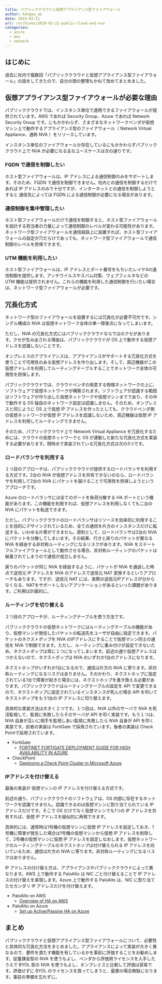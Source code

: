 ```yaml
---
title: パブリッククラウドと仮想アプライアンス型ファイアウォール
author: kongou_ae
date: 2019-03-21
url: /archives/2019-03-21-public-cloud-and-nva
categories:
  - azure
  - aws
  - network
---
```


## はじめに

過去に社内で複数回「パブリッククラウドと仮想アプライアンス型ファイアウォール」の話をしてきたので、自分の頭の整理もかねて改めてまとめました。

## 仮想アプライアンス型ファイアウォールが必要な理由

パブリッククラウドでは、インスタンス単位で適用できるファイアウォールが提供されています。AWS であれば Security Group、Azure であれば Network Security Group です。にもかかわらず、さまざまなネットワークベンダが仮想マシン上で動作するアプライアンス型のファイアウォール（ Network Virtual Appliance、通称 NVA ）をリリースしています。

インスタンス単位のファイアウォールか存在しているにもかかわらずパブリッククラウド上で NVA が必要になる主なユースケースは次の通りです。

### FQDN で通信を制御したい

ホスト型ファイアウォールは、IP アドレスによる通信制御のみをサポートします。そのため、FQDN で通信を制御できません。社内との通信を制御するだけであれば IP アドレスのみで十分ですが、インターネットとの通信を制御しようとすると 通信先によっては FQDN による通信制御が必要になる場合があります。

### 通信制御を集中管理したい

ホスト型ファイアウォールだけで通信を制御すると、ホスト型ファイアウォールを設計する担当者の力量によって通信制御のレベルが変わる可能性があります。ネットワーク型ファイアウォールを通信経路上に設置すれば、ホスト型ファイアウォールの設定が穴だらけであっても、ネットワーク型ファイアウォールで通信制御のレベルを担保できます。

### UTM 機能を利用したい

ホスト型ファイアウォールは、IP アドレスとポート番号をもちいたレイヤ4の通信制御を提供します。アンチウイルスやスパム対策、ウェブフィルタなどの UTM 機能は提供されません。これらの機能を利用した通信制御を行いたい場合は、ネットワーク型ファイアウォールが必要です。

## 冗長化方式

ネットワーク型のファイアウォールを設置するには冗長化が必要不可欠です。シングル構成の NVA は仮想ネットワーク全体の単一障害点になってしまいます。

ただし、NVA の冗長化方式にはパブリッククラウドならではのクセがあります。クセが生み出される理由は、パブリッククラウドが OS 上で動作する仮想アドレスを認識しないことです。

オンプレミスのアプライアンスは、アプライアンスがサポートする冗長化方式を使うことで可用性のある仮想アドレスを作り出します。そして、周辺機器がこの仮想アドレスを利用してルーティングテーブルすることでネットワーク全体の可用性を担保します。

パブリッククラウドでは、クラウドベンダの用意する物理ネットワークの上に、ソフトウェアで仮想ネットワークが構築されます。ソフトウェアが認識する範囲はソフトウェアが作り出した仮想ネットワークや仮想マシンまでであり、その中で動作する OS 独自のネットワーク設定は認識しません。そのため、オンプレミスと同じように OS 上で仮想 IP アドレスを作ったとしても、クラウドベンダ側の仮想ネットワークが仮想 IP アドレスを認識しないため、周辺機器は仮想 IP アドレスを利用してルーティングできません。

そのため、パブリッククラウド上で Network Virtual Appliance を冗長化するためには、クラウドの仮想ネットワークと OS が連動した新たな冗長化方式を実装する必要があります。現時点で実装されている冗長化方式は次の3つです。

### ロードバランサを利用する

１つ目のアプローチは、パブリッククラウドが提供するロードバランサを利用する方式です。2台の NVA が仮想アドレスを共有できないのなら、ロードバランサを利用して2台の NVA にパケットを届けることで可用性を担保しようというアプローチです。

Azure のロードバランサには全てのポートを負荷分散する HA ポートという機能があります。この機能を利用すれば、仮想アドレスを利用しなくても二台の NVA にパケットを転送できます。

ただし、パブリッククラウドのロードバランサはリソースを効率的に利用することを目的にデザインされているため、全ての通信を片方のインスタンスだけに転送する、いわゆる片寄ができません。原則として、ロードバランサは2台の NVA にパケットを分散してしまいます。その結果、行きと戻りのパケットが異なる NVA を経由する非対称ルーティングになるリスクがあります。NVA をステートフルファイアウォールとして動作させる場合、非対称ルーティングのパケットは破棄されてしまうので通信が成立しません。

戻りのパケットが同じ NVA を経由するように、パケットが NVA を通過した時点で送信元 IP アドレスを NVA のアドレスで送信元 NAT 変換するというアプローチもあります。ですが、送信元 NAT には、実際の送信元IPアドレスが分からなくなる、NATをサポートしないアプリケーションがあるといった課題があります。ご利用は計画的に。

### ルーティングを切り替える

２つ目のアプローチが、ルーティングテーブルを使う方法です。

パブリッククラウドの仮想ネットワークにはルーティングテーブルの機能があり、仮想マシンが発信したパケットの転送先をユーザが自由に指定できます。パケットのネクストポップを NVA のIPアドレスにすることで仮想マシン同士の通信を NVA で制御できます。ただし、ルーティングに重み付けが設定できないため、ネクストポップは常に１つになってしまいます。前述の通り仮想アドレスはつかえないので、ネクストポップは NVA のいずれか1台のアドレスになります。

ネクストホップがいずれか1台になるので、通信は片方の NVA に寄ります。非対称ルーティングになるリスクはありません。そのかわり、ネクストホップに指定されている1台で障害が起きた場合には、ネクストホップを書き換える必要があります。パブリッククラウドはルーティングテーブルの設定を API で変更できるので、ネクストポップに設定されているインスタンスが死んだ場合 API を叩いてネクストポップをもう1台の IP アドレスに切り替えます。

具体的な実装方法は大きく２つです。１つ目は、NVA 以外のサーバで NVA を死活監視して、監視に失敗したらそのサーバが API を叩く実装です。もう１つは、NVA 自身が互いに相手を監視しあい監視に失敗したら NVA 自身が API を叩く実装です。前者の実装は FortiGate で採用されています。後者の実装は Check Pointで採用されています。

- FortiGate
  - [FORTINET FORTIGATE
DEPLOYMENT GUIDE FOR HIGH AVAILABILITY IN AZURE](https://www.fortinet.com/content/dam/fortinet/assets/deployment-guides/dg-fortigate-high-availability-azure.pdf)
- CheckPoint
  - [Deploying a Check Point Cluster in Microsoft Azure](https://supportcenter.checkpoint.com/supportcenter/portal?eventSubmit_doGoviewsolutiondetails=&solutionid=sk110194)

### IPアドレスを付け替える

最後の実装が 仮想マシンの IP アドレスを付け替える方式です。

前述の通り、パブリッククラウドのソフトウェアは、OS 内部に存在するネットワークを認識できません。認識できるのは仮想マシンに割り当てられている IP アドレスだけです。そこで OS だけでなく仮想マシンでも1つの IP アドレスを共有すれば、仮想 IP アドレスを疑似的に再現できます。

具体的には、通常時は1号機の仮想マシンに仮想 IP アドレスを設定しておき、1号機に障害が発生した場合は1号機の仮想マシンから仮想 IP アドレスを削除して、2号機の仮想マシンに仮想 IP アドレスを設定しなおします。仮想ネットワークのルーティングテーブルのネクストホップは付け替えられる IP アドレスを向いているため、通信は片方の NVA に寄ります。非対称ルーティングになるリスクはありません。

IP アドレスの付け替え方は、アプライアンスやパブリッククラウドによって異なります。AWS 上で動作する PaloAlto は NIC ごと付け替えることで IP アドレスの付け替えを実現します。Azure 上で動作する PaloAlto は、NIC に割り当てたセカンダリ IP アドレスだけを付け替えます。

- PaloAlto on AWS
  - [Overview of HA on AWS](https://docs.paloaltonetworks.com/vm-series/8-0/vm-series-deployment/set-up-the-vm-series-firewall-on-aws/high-availability-for-vm-series-firewall-on-aws/overview-of-ha-on-aws.html#)
- PaloAlto on Azure
  - [Set up Active/Passive HA on Azure](https://docs.paloaltonetworks.com/vm-series/9-0/vm-series-deployment/set-up-the-vm-series-firewall-on-azure/configure-activepassive-ha-for-vm-series-firewall-on-azure.html#)

## まとめ

パブリッククラウドと仮想アプライアンス型ファイアウォールについて、必要性と具体的な冗長化方法をまとめました。アプライアンスによって実装が大きく異なるので、要件を満たす機能を有しているかを事前に評価することをお勧めします。従量課金型の NVA を使うもよし、ベンダから評価用ライセンスを入手したうえで BYOL 型の NVA を使うもよし、オンプレミスと比較して評価は容易です。評価せずに BYOL のライセンスを買ってしまうと、最悪の場合無駄になります。事前の準備を忘れずに。

